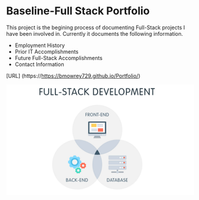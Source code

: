 # Baseline-Full Stack Portfolio


This project is the begining process of documenting Full-Stack projects I have been involved in.
Currently it documents the following information.

* Employment History
* Prior IT Accomplishments
* Future Full-Stack Accomplishments
* Contact Information

[URL] (https://https://bmowrey729.github.io/Portfolio/)

![Screen Shot ](assets/images/FullStack.PNG)

